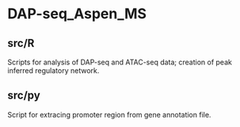 # DAP-seq_Aspen_MS

## src/R
Scripts for analysis of DAP-seq and ATAC-seq data; creation of peak inferred regulatory network.

## src/py
Script for extracing promoter region from gene annotation file.

